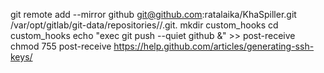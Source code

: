 git remote add --mirror github git@github.com:ratalaika/KhaSpiller.git
/var/opt/gitlab/git-data/repositories/<group>/<project>.git.
mkdir custom_hooks
cd custom_hooks
echo "exec git push --quiet github &" >> post-receive
chmod 755 post-receive
https://help.github.com/articles/generating-ssh-keys/

